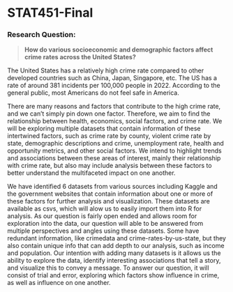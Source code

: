 # STAT451-Final
### Research Question:
> **How do various socioeconomic and demographic factors affect crime rates across the United States?**

The United States has a relatively high crime rate compared to other developed countries such as China, Japan, Singapore, etc. The US has a rate of around 381 incidents per 100,000 people in 2022. According to the general public, most Americans do not feel safe in America.

There are many reasons and factors that contribute to the high crime rate, and we can’t simply pin down one factor. Therefore, we aim to find the relationship between health, economics, social factors, and crime rate. We will be exploring multiple datasets that contain information of these intertwined factors, such as crime rate by county, violent crime rate by state, demographic descriptions and crime, unemployment rate, health and opportunity metrics, and other social factors. We intend to highlight trends and associations between these areas of interest, mainly their relationship with crime rate, but also may include analysis between these factors to better understand the multifaceted impact on one another.

We have identified 6 datasets from various sources including Kaggle and the government websites that contain information about one or more of these factors for further analysis and visualization. These datasets are available as csvs, which will alow us to easily import them into R for analysis. As our question is fairly open ended and allows room for exploration into the data, our question will able to be answered from multiple perspectives and angles using these datasets. Some have redundant information, like crimedata and crime-rates-by-us-state, but they also contain unique info that can add depth to our analysis, such as income and population. Our intention with adding many datasets is it allows us the ability to explore the data, identify interesting associations that tell a story, and visualize this to convey a message. To answer our question, it will consist of trial and error, exploring which factors show influence in crime, as well as influence on one another. 
